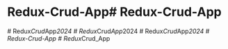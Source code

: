 # Redux-Crud-App#   R e d u x - C r u d - A p p  
 #   R e d u x _ C r u d _ A p p _ 2 0 2 4  
 #   R e d u x _ C r u d _ A p p _ 2 0 2 4  
 #   R e d u x _ C r u d _ A p p _ 2 0 2 4  
 #   R e d u x - C r u d - A p p  
 #   R e d u x _ C r u d _ A p p  
 